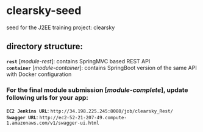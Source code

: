# clearsky-seed	
seed for the J2EE training project: clearsky 	

## directory structure:	
**`rest`** [*module-rest*]: contains SpringMVC based REST API	
**`container`** [*module-container*]: contains SpringBoot version of the same API with Docker configuration

### For the final module submission [*module-complete*], update following urls for your app:    
**`EC2 Jenkins URL`**: `http://34.198.225.245:8080/job/clearsky_Rest/`  
**`Swagger URL`**: `http://ec2-52-21-207-49.compute-1.amazonaws.com/v1/swagger-ui.html`  